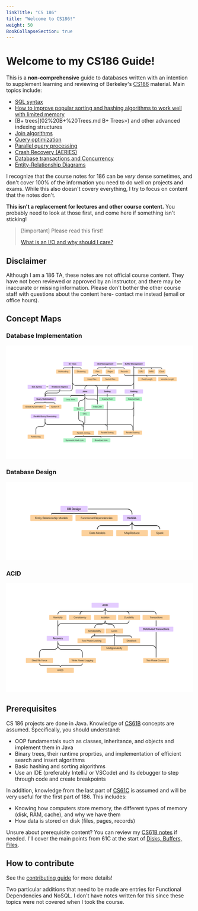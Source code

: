 ```yaml
---
linkTitle: "CS 186"
title: "Welcome to CS186!"
weight: 50
BookCollapseSection: true
---
```


# Welcome to my CS186 Guide!

This is a **non-comprehensive** guide to databases written with an intention to supplement learning and reviewing of Berkeley's [CS186](https://cs186berkeley.net) material. Main topics include:

* [SQL syntax](<cs186/00 SQL Basics>)
* [How to improve popular sorting and hashing algorithms to work well with limited memory](<cs186/04 Sorting and Hashing>)
* [B+ trees](02%20B+%20Trees.md B+ Trees>) and other advanced indexing structures
* [Join algorithms](<cs186/05 Iterators and Joins>)
* [Query optimization](<cs186/07 Query Optimization>)
* [Parallel query processing](<cs186/09 Parallel Query Processing>)
* [Crash Recovery (AERIES)](<cs186/10 Recovery>)
* [Database transactions and Concurrency](<cs186/08 Transactions>)
* [Entity-Relationship Diagrams](<cs186/12 ER Diagrams>)

I recognize that the course notes for 186 can be *very* dense sometimes, and don't cover 100% of the information you need to do well on projects and exams. While this also doesn't covery everything, I try to focus on content that the notes don't.

**This isn't a replacement for lectures and other course content.** You probably need to look at those first, and come here if something isn't sticking!

> [!important] Please read this first!
> 
> [What is an I/O and why should I care?](io)

## Disclaimer

Although I am a 186 TA, these notes are not official course content. They have not been reviewed or approved by an instructor, and there may be inaccurate or missing information. Please don't bother the other course staff with questions about the content here- contact me instead (email or office hours).

## Concept Maps

### Database Implementation
![implementation](concept-implementation.png)

### Database Design
![design](concept-design.png)

### ACID
![acid](concept-acid.png)

## Prerequisites

CS 186 projects are done in Java. Knowledge of [CS61B](/cs61b) concepts are assumed. Specifically, you should understand:
 - OOP fundamentals such as classes, inheritance, and objects and implement them in Java
 - Binary trees, their runtime proprties, and implementation of efficient search and insert algorithms
 - Basic hashing and sorting algorithms
 - Use an IDE (preferably IntelliJ or VSCode) and its debugger to step through code and create breakpoints

In addition, knowledge from the last part of [CS61C](https://cs61c.org) is assumed and will be very useful for the first part of 186. This includes:
 - Knowing how computers store memory, the different types of memory (disk, RAM, cache), and why we have them
 - How data is stored on disk (files, pages, records)

Unsure about prerequisite content? You can review my [CS61B notes](/cs61b) if needed. I'll cover the main points from 61C at the start of [Disks, Buffers, Files](cs186/01%20Disks,%20Buffers,%20Files.md).

## How to contribute

See the [contributing guide](/contributing) for more details!

Two particular additions that need to be made are entries for Functional Dependencies and NoSQL. I don't have notes written for this since these topics were not covered when I took the course.



